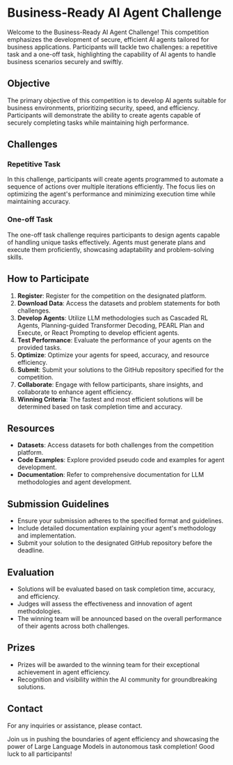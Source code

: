# Business-Ready AI Agent Challenge

Welcome to the Business-Ready AI Agent Challenge! This competition emphasizes the development of secure, efficient AI agents tailored for business applications. Participants will tackle two challenges: a repetitive task and a one-off task, highlighting the capability of AI agents to handle business scenarios securely and swiftly.

## Objective

The primary objective of this competition is to develop AI agents suitable for business environments, prioritizing security, speed, and efficiency. Participants will demonstrate the ability to create agents capable of securely completing tasks while maintaining high performance.

## Challenges

### Repetitive Task

In this challenge, participants will create agents programmed to automate a sequence of actions over multiple iterations efficiently. The focus lies on optimizing the agent's performance and minimizing execution time while maintaining accuracy.

### One-off Task

The one-off task challenge requires participants to design agents capable of handling unique tasks effectively. Agents must generate plans and execute them proficiently, showcasing adaptability and problem-solving skills.

## How to Participate

1. **Register**: Register for the competition on the designated platform.
2. **Download Data**: Access the datasets and problem statements for both challenges.
3. **Develop Agents**: Utilize LLM methodologies such as Cascaded RL Agents, Planning-guided Transformer Decoding, PEARL Plan and Execute, or React Prompting to develop efficient agents.
4. **Test Performance**: Evaluate the performance of your agents on the provided tasks.
5. **Optimize**: Optimize your agents for speed, accuracy, and resource efficiency.
6. **Submit**: Submit your solutions to the GitHub repository specified for the competition.
7. **Collaborate**: Engage with fellow participants, share insights, and collaborate to enhance agent efficiency.
8. **Winning Criteria**: The fastest and most efficient solutions will be determined based on task completion time and accuracy.

## Resources

- **Datasets**: Access datasets for both challenges from the competition platform.
- **Code Examples**: Explore provided pseudo code and examples for agent development.
- **Documentation**: Refer to comprehensive documentation for LLM methodologies and agent development.

## Submission Guidelines

- Ensure your submission adheres to the specified format and guidelines.
- Include detailed documentation explaining your agent's methodology and implementation.
- Submit your solution to the designated GitHub repository before the deadline.

## Evaluation

- Solutions will be evaluated based on task completion time, accuracy, and efficiency.
- Judges will assess the effectiveness and innovation of agent methodologies.
- The winning team will be announced based on the overall performance of their agents across both challenges.

## Prizes

- Prizes will be awarded to the winning team for their exceptional achievement in agent efficiency.
- Recognition and visibility within the AI community for groundbreaking solutions.

## Contact

For any inquiries or assistance, please contact.

Join us in pushing the boundaries of agent efficiency and showcasing the power of Large Language Models in autonomous task completion! Good luck to all participants!
